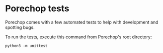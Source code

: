 # Porechop tests

Porechop comes with a few automated tests to help with development and spotting bugs.

To run the tests, execute this command from Porechop's root directory:
```
python3 -m unittest
```
